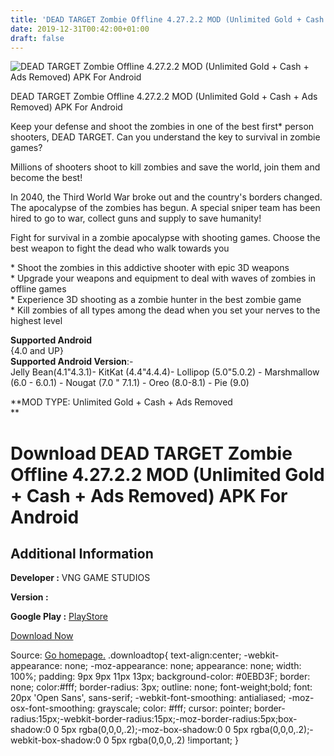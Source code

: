 ```yaml
---
title: 'DEAD TARGET Zombie Offline 4.27.2.2 MOD (Unlimited Gold + Cash + Ads Removed) APK For Android'
date: 2019-12-31T00:42:00+01:00
draft: false
---
```


![DEAD TARGET Zombie Offline 4.27.2.2 MOD (Unlimited Gold + Cash + Ads Removed) APK For Android](https://i2.wp.com/apkhome.net/wp-content/uploads/2019/11/DEAD-TARGET-Zombie-Offline-4.27.2.2-MOD-Unlimited-Gold-Cash-Ads-Removed.png "DEAD TARGET Zombie Offline 4.27.2.2 MOD (Unlimited Gold + Cash + Ads Removed) APK For Android")

  

DEAD TARGET Zombie Offline 4.27.2.2 MOD (Unlimited Gold + Cash + Ads Removed) APK For Android

Keep your defense and shoot the zombies in one of the best first\* person shooters, DEAD TARGET. Can you understand the key to survival in zombie games?

Millions of shooters shoot to kill zombies and save the world, join them and become the best!

In 2040, the Third World War broke out and the country's borders changed. The apocalypse of the zombies has begun. A special sniper team has been hired to go to war, collect guns and supply to save humanity!

Fight for survival in a zombie apocalypse with shooting games. Choose the best weapon to fight the dead who walk towards you

\* Shoot the zombies in this addictive shooter with epic 3D weapons  
\* Upgrade your weapons and equipment to deal with waves of zombies in offline games  
\* Experience 3D shooting as a zombie hunter in the best zombie game  
\* Kill zombies of all types among the dead when you set your nerves to the highest level

**Supported Android**  
{4.0 and UP}  
**Supported Android Version**:-  
Jelly Bean(4.1"4.3.1)- KitKat (4.4"4.4.4)- Lollipop (5.0"5.0.2) - Marshmallow (6.0 - 6.0.1) - Nougat (7.0 " 7.1.1) - Oreo (8.0-8.1) - Pie (9.0)

**MOD TYPE: Unlimited Gold + Cash + Ads Removed  
**

Download DEAD TARGET Zombie Offline 4.27.2.2 MOD (Unlimited Gold + Cash + Ads Removed) APK For Android
======================================================================================================

Additional Information
----------------------

**Developer :** VNG GAME STUDIOS

**Version :**

**Google Play :** [PlayStore](https://play.google.com/store/apps/details?id=com.vng.g6.a.zombie#)

  

[Download Now](https://store4app.co/post/dead-target-zombie-offline-4-27-2-2-mod-unlimited-gold-cash-ads-removed-apk-for-android_1573937581)

  
Source: [Go homepage.](https://store4app.co/post/dead-target-zombie-offline-4-27-2-2-mod-unlimited-gold-cash-ads-removed-apk-for-android_1573937581) .downloadtop{ text-align:center; -webkit-appearance: none; -moz-appearance: none; appearance: none; width: 100%; padding: 9px 9px 11px 13px; background-color: #0EBD3F; border: none; color:#fff; border-radius: 3px; outline: none; font-weight;bold; font: 20px 'Open Sans', sans-serif; -webkit-font-smoothing: antialiased; -moz-osx-font-smoothing: grayscale; color: #fff; cursor: pointer; border-radius:15px;-webkit-border-radius:15px;-moz-border-radius:5px;box-shadow:0 0 5px rgba(0,0,0,.2);-moz-box-shadow:0 0 5px rgba(0,0,0,.2);-webkit-box-shadow:0 0 5px rgba(0,0,0,.2) !important; }